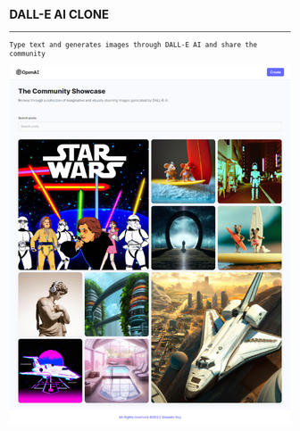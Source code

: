 ## DALL-E AI CLONE

---

    Type text and generates images through DALL-E AI and share the community

![Dall-e AI](./Dalle-Clone.png "DALL-E AI")
